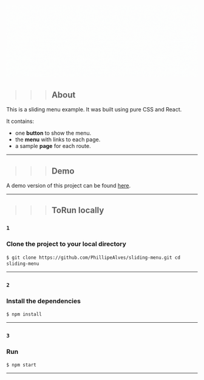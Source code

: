 ![Banner](/public/banner-sliding-menu.gif)

>>>## About

This is a sliding menu example. It was built using pure CSS and React. </br>

It contains:

- one **button** to show the menu.
- the **menu** with links to each page.
- a sample **page** for each route.

---

>>>## Demo

A demo version of this project can be found [here](https://phillipealves.com/sliding-menu).

---

>>>## ToRun locally


### `1`

### Clone the project to your local directory

```
$ git clone https://github.com/PhillipeAlves/sliding-menu.git cd sliding-menu
```
---

### `2`

### Install the dependencies

```
$ npm install
```
---

### `3`

### Run

```
$ npm start
```
---
